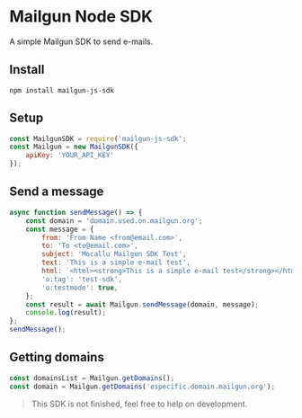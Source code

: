 # Mailgun Node SDK
A simple Mailgun SDK to send e-mails.

## Install
```shell
npm install mailgun-js-sdk
```

## Setup
```javascript
const MailgunSDK = require('mailgun-js-sdk';
const Mailgun = new MailgunSDK({
    apiKey: 'YOUR_API_KEY'
});
```

## Send a message
```javascript
async function sendMessage() => {
    const domain = 'domain.used.on.mailgun.org';
    const message = {
        from: 'From Name <from@email.com>',
        to: 'To <to@email.com>',
        subject: 'Mocallu Mailgun SDK Test',
        text: 'This is a simple e-mail test',
        html: `<html><strong>This is a simple e-mail test</strong></html>`,
        'o:tag': 'test-sdk',
        'o:testmode': true,
    };
    const result = await Mailgun.sendMessage(domain, message);
    console.log(result);
};
sendMessage();
```

## Getting domains
```javascript
const domainsList = Mailgun.getDomains();
const domain = Mailgun.getDomains('especific.domain.mailgun.org');
```

> This SDK is not finished, feel free to help on development.